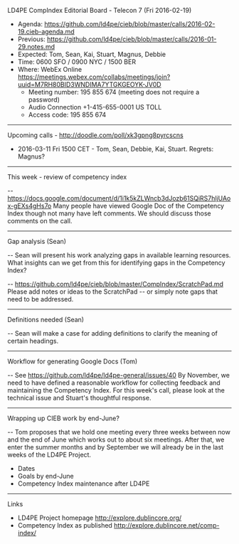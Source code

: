 LD4PE CompIndex Editorial Board - Telecon 7 (Fri 2016-02-19)

* Agenda:   https://github.com/ld4pe/cieb/blob/master/calls/2016-02-19.cieb-agenda.md
* Previous: https://github.com/ld4pe/cieb/blob/master/calls/2016-01-29.notes.md
* Expected: Tom, Sean, Kai, Stuart, Magnus, Debbie
* Time:     0600 SFO / 0900 NYC / 1500 BER
* Where:    WebEx Online https://meetings.webex.com/collabs/meetings/join?uuid=M7RH80BID3WNDIMA7YTGKGEOYK-JV0D
  * Meeting number: 195 855 674 (meeting does not require a password)
  * Audio Connection +1-415-655-0001 US TOLL
  * Access code: 195 855 674

----------------------------------------------------------------------
Upcoming calls - http://doodle.com/poll/xk3gpng8pyrcscns

  * 2016-03-11 Fri 1500 CET - Tom, Sean, Debbie, Kai, Stuart. Regrets: Magnus?

----------------------------------------------------------------------
This week - review of competency index

-- https://docs.google.com/document/d/1i1k5kZLWncb3dJozb61SQiRS7hljUAox-gEXs4gHs7o
   Many people have viewed Google Doc of the Competency Index 
   though not many have left comments.  We should discuss those comments 
   on the call.

----------------------------------------------------------------------
Gap analysis (Sean)

-- Sean will present his work analyzing gaps in available learning 
   resources.  What insights can we get from this for identifying gaps
   in the Competency Index?

-- https://github.com/ld4pe/cieb/blob/master/CompIndex/ScratchPad.md
   Please add notes or ideas to the ScratchPad -- or simply note gaps 
   that need to be addressed.

----------------------------------------------------------------------
Definitions needed (Sean)

-- Sean will make a case for adding definitions to clarify the meaning
   of certain headings.

----------------------------------------------------------------------
Workflow for generating Google Docs (Tom)

-- See https://github.com/ld4pe/ld4pe-general/issues/40
   By November, we need to have defined a reasonable workflow for 
   collecting feedback and maintaining the Competency Index.  For 
   this week's call, please look at the technical issue and Stuart's 
   thoughtful response.

----------------------------------------------------------------------
Wrapping up CIEB work by end-June?

-- Tom proposes that we hold one meeting every three weeks between now 
   and the end of June which works out to about six meetings.  After that, we 
   enter the summer months and by September we will already be in the last
   weeks of the LD4PE Project.

   * Dates
   * Goals by end-June
   * Competency Index maintenance after LD4PE

----------------------------------------------------------------------
Links

-  LD4PE Project homepage
   http://explore.dublincore.org/
-  Competency Index as published 
   http://explore.dublincore.net/comp-index/


